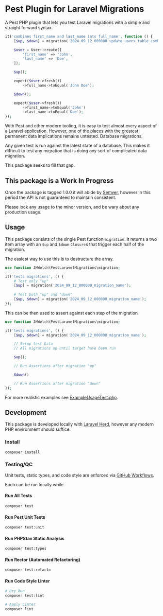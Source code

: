 # Pest Plugin for Laravel Migrations

A Pest PHP plugin that lets you test Laravel migrations with a simple and straight forward syntax.

```php
it('combines first_name and last_name into full_name', function () {
    [$up, $down] = migration('2024_09_12_000000_update_users_table_combine_names');

    $user = User::create([
        'first_name' => 'John',
        'last_name' => 'Doe',
    ]);

    $up();

    expect($user->fresh())
        ->full_name->toEqual('John Doe');

    $down();

    expect($user->fresh())
        ->first_name->toEqual('John')
        ->last_name->toEqual('Doe');
});
```

With Pest and other modern tooling, it is easy to test almost every aspect of a Laravel application. However, one of the places with the greatest permanent data implications remains untested. Database migrations.

Any given test is run against the latest state of a database. This makes it difficult to test any migration that is doing any sort of complicated data migration. 

This package seeks to fill that gap.

## This package is a **Work In Progress**
Once the package is tagged 1.0.0 it will abide by [Semver](https://semver.org/), however in this period the API is not guaranteed to maintain consistent.

Please lock any usage to the minor version, and be wary about any production usage.

## Usage

This package consists of the single Pest function `migration`. It returns a two item array with an `$up` and `$down` `Closure`s that trigger each half of the migration.

The easiest way to use this is to destructure the array.

```php
use function JHWelch\PestLaravelMigrations\migration;

it('tests migrations', () {
    # Test only "up"
    [$up] = migration('2024_09_12_000000_migration_name');
    
    # Test both "up" and "down"
    [$up, $down] = migration('2024_09_12_000000_migration_name');
});
```

This can be then used to assert against each step of the migration

```php
use function JHWelch\PestLaravelMigrations\migration;

it('tests migrations', () {
    [$up, $down] = migration('2024_09_12_000000_migration_name');

    // Setup test Data
    // All migrations up until target have been run

    $up();

    // Run Assertions after migration "up"

    $down()

    // Run Assertions after migration "down"
});
```

For more realistic examples see [ExampleUsageTest.php](tests/ExampleUsageTest.php).

## Development 

This package is developed locally with [Laravel Herd](https://herd.laravel.com/), however any modern PHP environment should suffice.

### Install

```sh
composer install
```

### Testing/QC 

Unit tests, static types, and code style are enforced via [GitHub Workflows](./.github/workflows).

Each can be run locally while.

#### Run All Tests

```sh
composer test
```

#### Run Pest Unit Tests

```sh
composer test:unit
```

#### Run PHPStan Static Analysis

```sh
composer test:types
```

#### Run Rector (Automated Refactoring)

```sh
composer test:refacto
```

#### Run Code Style Linter
```sh
# Dry Run
composer test:lint

# Apply Linter
composer lint
```
